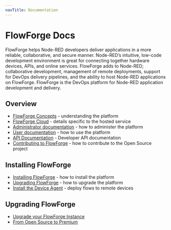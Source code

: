```yaml
---
navTitle: Documentation
---
```


# FlowForge Docs

FlowForge helps Node-RED developers deliver applications in a more reliable,
collaborative, and secure manner. Node-RED’s intuitive, low-code development
environment is great for connecting together hardware devices, APIs, and online
services. FlowForge adds to Node-RED; collaborative development, management of
remote deployments, support for DevOps delivery pipelines, and the ability to
host Node-RED applications on FlowForge. FlowForge is the DevOps platform for
Node-RED application development and delivery.

## Overview

 - [FlowForge Concepts](./user/concepts.md) - understanding the platform
 - [FlowForge Cloud](./cloud/) - details specific to the hosted service
 - [Administrator documentation](./admin/) - how to administer the platform
 - [User documentation](./user/) - how to use the platform
 - [API Documentation](./api/) - Developer API documentation
 - [Contributing to FlowForge](./contribute/) - how to contribute to the Open Source project

## Installing FlowForge

- [Installing FlowForge](./install/) - how to install the platform
- [Upgrading FlowForge](./upgrade/) - how to upgrade the platform
- [Install the Device Agent](./user/devices.md) - deploy flows to remote devices

## Upgrading FlowForge

- [Upgrade your FlowForge Instance](./upgrade/README.md)
- [From Open Source to Premium](./upgrade/open-source-to-premium.md)
